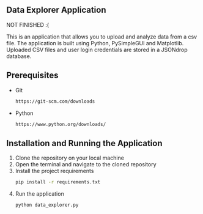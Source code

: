 <!-- GETTING STARTED -->
## Data Explorer Application

NOT FINISHED :(

This is an application that allows you to upload and analyze data from a csv file. The application is built using Python, PySimpleGUI and Matplotlib.
Uploaded CSV files and user login credentials are stored in a JSONdrop database.


## Prerequisites

* Git
    ```sh
    https://git-scm.com/downloads
    ```
* Python
  ```sh
  https://www.python.org/downloads/
  ```

## Installation and Running the Application

1. Clone the repository on your local machine
2. Open the terminal and navigate to the cloned repository
3. Install the project requirements
    ```sh
    pip install -r requirements.txt
    ```
4. Run the application
    ```sh
    python data_explorer.py
    ```